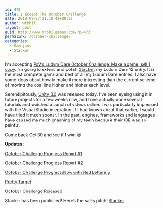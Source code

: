 ```yaml
---
id: 473
title: I accept The October Challenge
date: 2010-09-27T21:10:41+00:00
author: MrPhil
layout: post
guid: http://www.mrphilgames.com/?p=473
permalink: /october-challenge/
categories:
  - Gamejams
  - Stacker
---
```

I’m accepting [PoV&#8217;s Ludum Dare October Challenge: Make a game, sell 1 copy](http://www.ludumdare.com/compo/2010/09/22/povs-challenge-make-a-game-sell-1-copy/). I’m going to extend and polish [Stacker](/games/stacker/), my Ludum Dare 12 entry. It is the most complete game and best of all my Ludum Dare entries. I also have some ideas about how to make it more interesting than the current scheme of moving the goal line higher and higher each level.

Serendipitously, [Unity 3.0](http://www.Unity3d.com) was released today. I’ve been eyeing using it in future projects for a few weeks now, and have actually done several tutorials and watched a bunch of videos online. I was particularly impressed with the Visual Studio integration. If I had known about that earlier, I would have tried it much sooner. In the past, engines, frameworks and languages have caused me much gnashing of my teeth because their IDE was so painful.

Come back Oct 30 and see if I won 😉

**Updates:**
  
[October Challenge Progress Report #1](/october-challenge-progress-report-1/)
  
[October Challenge Progress Report #2](/october-challenge-progress-report-2/)
  
[October Challenge Progress:Now with Red Lettering](/october-challenge-progress-report-3/)
  
[Pretty Target](/pretty-target/)
  
[October Challenge Released](/october-challenge-released/)

Stacker has been published! Here&#8217;s the sales pitch! [Stacker](/games/stacker/)